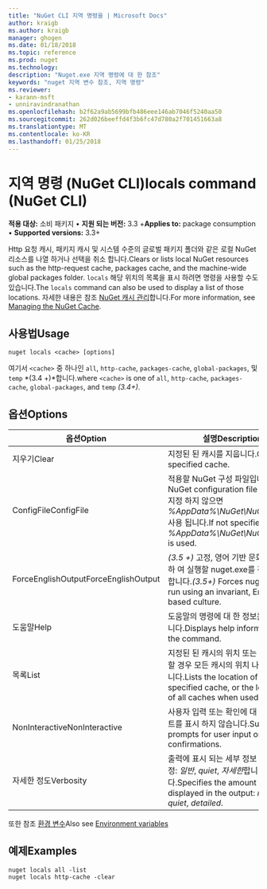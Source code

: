 ```yaml
---
title: "NuGet CLI 지역 명령을 | Microsoft Docs"
author: kraigb
ms.author: kraigb
manager: ghogen
ms.date: 01/18/2018
ms.topic: reference
ms.prod: nuget
ms.technology: 
description: "Nuget.exe 지역 명령에 대 한 참조"
keywords: "nuget 지역 변수 참조, 지역 명령"
ms.reviewer:
- karann-msft
- unniravindranathan
ms.openlocfilehash: b2f62a9ab5699bfb486eee146ab7046f5240aa50
ms.sourcegitcommit: 262d026beeffd4f3b6fc47d780a2f701451663a8
ms.translationtype: MT
ms.contentlocale: ko-KR
ms.lasthandoff: 01/25/2018
---
```

# <a name="locals-command-nuget-cli"></a><span data-ttu-id="59bc6-104">지역 명령 (NuGet CLI)</span><span class="sxs-lookup"><span data-stu-id="59bc6-104">locals command (NuGet CLI)</span></span>

<span data-ttu-id="59bc6-105">**적용 대상:** 소비 패키지 &bullet; **지원 되는 버전:** 3.3 +</span><span class="sxs-lookup"><span data-stu-id="59bc6-105">**Applies to:** package consumption &bullet; **Supported versions:** 3.3+</span></span>

<span data-ttu-id="59bc6-106">Http 요청 캐시, 패키지 캐시 및 시스템 수준의 글로벌 패키지 폴더와 같은 로컬 NuGet 리소스를 나열 하거나 선택을 취소 합니다.</span><span class="sxs-lookup"><span data-stu-id="59bc6-106">Clears or lists local NuGet resources such as the http-request cache, packages cache, and the machine-wide global packages folder.</span></span> <span data-ttu-id="59bc6-107">`locals` 해당 위치의 목록을 표시 하려면 명령을 사용할 수도 있습니다.</span><span class="sxs-lookup"><span data-stu-id="59bc6-107">The `locals` command can also be used to display a list of those locations.</span></span> <span data-ttu-id="59bc6-108">자세한 내용은 참조 [NuGet 캐시 관리](../consume-packages/managing-the-nuget-cache.md)합니다.</span><span class="sxs-lookup"><span data-stu-id="59bc6-108">For more information, see [Managing the NuGet Cache](../consume-packages/managing-the-nuget-cache.md).</span></span>

## <a name="usage"></a><span data-ttu-id="59bc6-109">사용법</span><span class="sxs-lookup"><span data-stu-id="59bc6-109">Usage</span></span>

```cli
nuget locals <cache> [options]
```

<span data-ttu-id="59bc6-110">여기서 `<cache>` 중 하나인 `all`, `http-cache`, `packages-cache`, `global-packages`, 및 `temp` *(3.4 +)*합니다.</span><span class="sxs-lookup"><span data-stu-id="59bc6-110">where `<cache>` is one of `all`, `http-cache`, `packages-cache`, `global-packages`, and `temp` *(3.4+)*.</span></span>

## <a name="options"></a><span data-ttu-id="59bc6-111">옵션</span><span class="sxs-lookup"><span data-stu-id="59bc6-111">Options</span></span>

| <span data-ttu-id="59bc6-112">옵션</span><span class="sxs-lookup"><span data-stu-id="59bc6-112">Option</span></span> | <span data-ttu-id="59bc6-113">설명</span><span class="sxs-lookup"><span data-stu-id="59bc6-113">Description</span></span> |
| --- | --- |
| <span data-ttu-id="59bc6-114">지우기</span><span class="sxs-lookup"><span data-stu-id="59bc6-114">Clear</span></span> | <span data-ttu-id="59bc6-115">지정된 된 캐시를 지웁니다.</span><span class="sxs-lookup"><span data-stu-id="59bc6-115">Clears the specified cache.</span></span> |
| <span data-ttu-id="59bc6-116">ConfigFile</span><span class="sxs-lookup"><span data-stu-id="59bc6-116">ConfigFile</span></span> | <span data-ttu-id="59bc6-117">적용할 NuGet 구성 파일입니다.</span><span class="sxs-lookup"><span data-stu-id="59bc6-117">The NuGet configuration file to apply.</span></span> <span data-ttu-id="59bc6-118">지정 하지 않으면 *%AppData%\NuGet\NuGet.Config* 사용 됩니다.</span><span class="sxs-lookup"><span data-stu-id="59bc6-118">If not specified, *%AppData%\NuGet\NuGet.Config* is used.</span></span> |
| <span data-ttu-id="59bc6-119">ForceEnglishOutput</span><span class="sxs-lookup"><span data-stu-id="59bc6-119">ForceEnglishOutput</span></span> | <span data-ttu-id="59bc6-120">*(3.5 +)*  고정, 영어 기반 문화권을 사용 하 여 실행할 nuget.exe를 강제로 수행 합니다.</span><span class="sxs-lookup"><span data-stu-id="59bc6-120">*(3.5+)* Forces nuget.exe to run using an invariant, English-based culture.</span></span> |
| <span data-ttu-id="59bc6-121">도움말</span><span class="sxs-lookup"><span data-stu-id="59bc6-121">Help</span></span> | <span data-ttu-id="59bc6-122">도움말의 명령에 대 한 정보를 표시 합니다.</span><span class="sxs-lookup"><span data-stu-id="59bc6-122">Displays help information for the command.</span></span> |
| <span data-ttu-id="59bc6-123">목록</span><span class="sxs-lookup"><span data-stu-id="59bc6-123">List</span></span> | <span data-ttu-id="59bc6-124">지정된 된 캐시의 위치 또는 함께 사용할 경우 모든 캐시의 위치 나열 *모든*합니다.</span><span class="sxs-lookup"><span data-stu-id="59bc6-124">Lists the location of the specified cache, or the locations of all caches when used with *all*.</span></span> |
| <span data-ttu-id="59bc6-125">NonInteractive</span><span class="sxs-lookup"><span data-stu-id="59bc6-125">NonInteractive</span></span> | <span data-ttu-id="59bc6-126">사용자 입력 또는 확인에 대 한 프롬프트를 표시 하지 않습니다.</span><span class="sxs-lookup"><span data-stu-id="59bc6-126">Suppresses prompts for user input or confirmations.</span></span> |
| <span data-ttu-id="59bc6-127">자세한 정도</span><span class="sxs-lookup"><span data-stu-id="59bc6-127">Verbosity</span></span> | <span data-ttu-id="59bc6-128">출력에 표시 되는 세부 정보 수준을 지정: *일반*, *quiet*, *자세한*합니다.</span><span class="sxs-lookup"><span data-stu-id="59bc6-128">Specifies the amount of detail displayed in the output: *normal*, *quiet*, *detailed*.</span></span> |

<span data-ttu-id="59bc6-129">또한 참조 [환경 변수](cli-ref-environment-variables.md)</span><span class="sxs-lookup"><span data-stu-id="59bc6-129">Also see [Environment variables](cli-ref-environment-variables.md)</span></span>

## <a name="examples"></a><span data-ttu-id="59bc6-130">예제</span><span class="sxs-lookup"><span data-stu-id="59bc6-130">Examples</span></span>

```cli
nuget locals all -list
nuget locals http-cache -clear
```
